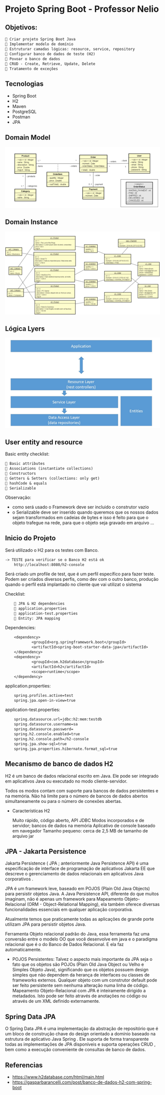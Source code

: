 # Projeto Spring Boot - Professor Nelio

## Objetivos:

     Criar projeto Spring Boot Java
     Implementar modelo de domínio
     Estruturar camadas lógicas: resource, service, repository
     Configurar banco de dados de teste (H2)
     Povoar o banco de dados
     CRUD - Create, Retrieve, Update, Delete
     Tratamento de exceções


## Tecnologias

- Spring Boot
- H2
- Maven
- PostgreSQL
- Postman
- JPA


## Domain Model 

![](.README_images/b0d2e6d1.png)

## Domain Instance

![](.README_images/8a96e589.png)

## Lógica Lyers

![](.README_images/a642fce3.png)


## User entity and resource

Basic entity checklist:

     Basic attributes
     Associations (instantiate collections)
     Constructors
     Getters & Setters (collections: only get)
     hashCode & equals
     Serializable

Observação: 
- como será usado o Framework deve ser incluido o construtor vazio
- o Serializable deve ser inserido quando queremos que os nossos dados sejam transformados em cadeias de bytes
e isso é feito para que o objeto trafegue na rede, para que o objeto seja gravado em arquivo ...

## Inicio do Projeto

Será utilizado o H2 para os testes com Banco.

    -> TESTE para verificar se o Banco H2 está ok
        http://localhost:8080/h2-console

Será criado um profile de test, que é um perfil específico para fazer teste. 
Podem ser criados diversos perfis, como dev com o outro banco, produção quando o perfil está implantado
no cliente que vai utilizat o sistema

Checklist:

         JPA & H2 dependencies
         application.properties
         application-test.properties
         Entity: JPA mapping

Dependencies:

        <dependency>
                <groupId>org.springframework.boot</groupId>
                <artifactId>spring-boot-starter-data-jpa</artifactId>
        </dependency>
        <dependency>
                <groupId>com.h2database</groupId>
                <artifactId>h2</artifactId>
                <scope>runtime</scope>
        </dependency>

application.properties:

        spring.profiles.active=test
        spring.jpa.open-in-view=true

application-test.properties:

        spring.datasource.url=jdbc:h2:mem:testdb
        spring.datasource.username=sa
        spring.datasource.password=
        spring.h2.console.enabled=true
        spring.h2.console.path=/h2-console
        spring.jpa.show-sql=true
        spring.jpa.properties.hibernate.format_sql=true 





## Mecanismo de banco de dados H2

H2 é um banco de dados relacional escrito em Java. Ele pode ser integrado em aplicativos Java ou executado no 
modo cliente-servidor.

Todos os modos contam com suporte para bancos de dados persistentes e na memória. Não há limite para o 
número de bancos de dados abertos simultaneamente ou para o número de conexões abertas.



- Características H2

  Muito rápido, código aberto, API JDBC
  Modos incorporados e de servidor; bancos de dados na memória
  Aplicativo de console baseado em navegador
  Tamanho pequeno: cerca de 2,5 MB de tamanho de arquivo jar


##  JPA - Jakarta Persistence

Jakarta Persistence ( JPA ; anteriormente Java Persistence API) é uma especificação de interface de programação de 
aplicativos Jakarta EE que descreve o gerenciamento de dados relacionais em aplicativos Java corporativos .

JPA é um framework leve, baseado em POJOS (Plain Old Java Objects) para persistir objetos Java. 
A Java Persistence API, diferente do que muitos imaginam, não é apenas um framework para Mapeamento 
Objeto-Relacional (ORM - Object-Relational Mapping), ela também oferece diversas funcionalidades 
essenciais em qualquer aplicação corporativa.

Atualmente temos que praticamente todas as aplicações de grande porte utilizam JPA para persistir 
objetos Java.

Ferramenta Objeto relacional padrão do Java, essa ferramenta faz uma conversão entre o modelo OO que você
desenvolve em java e o paradigma relacional que é o do Banco de Dados Relacional. E ela faz automaticamente.



- POJOS Persistentes: Talvez o aspecto mais importante da JPA seja o fato que os objetos são POJOs (Plain Old Java Object 
ou Velho e Simples Objeto Java), significando que os objetos possuem design simples que não dependem da herança de 
interfaces ou classes de frameworks externos. Qualquer objeto com um construtor default pode ser feito persistente 
sem nenhuma alteração numa linha de código. Mapeamento Objeto-Relacional com JPA é inteiramente dirigido a metadados. 
Isto pode ser feito através de anotações no código ou através de um XML definido externamente.


## Spring Data JPA 

O Spring Data JPA é uma implementação da abstração de repositório que é um bloco de construção chave do design orientado
a domínio baseado na estrutura de aplicativo Java Spring . Ele suporta de forma transparente todas as implementações de 
JPA disponíveis e suporta operações CRUD , bem como a execução conveniente de consultas de banco de dados.

## Referencias

- https://www.h2database.com/html/main.html
- https://gasparbarancelli.com/post/banco-de-dados-h2-com-spring-boot